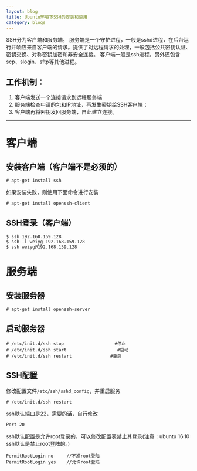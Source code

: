 ```yaml
---
layout: blog
title: Ubuntu环境下SSH的安装和使用
category: blogs
---
```


SSH分为客户端和服务端。
服务端是一个守护进程，一般是sshd进程，在后台运行并响应来自客户端的请求。提供了对远程请求的处理，一般包括公共密钥认证、密钥交换、对称密钥加密和非安全连接。
客户端一般是ssh进程，另外还包含scp、slogin、sftp等其他进程。

## 工作机制：
1. 客户端发送一个连接请求到远程服务端
2. 服务端检查申请的包和IP地址，再发生密钥给SSH客户端；
3. 客户端再将密钥发回服务端，自此建立连接。

---
# 客户端

## 安装客户端（客户端不是必须的）

```
# apt-get install ssh
```
如果安装失败，则使用下面命令进行安装
```
# apt-get install openssh-client
```
## SSH登录（客户端）
```
$ ssh 192.168.159.128
$ ssh -l weiyg 192.168.159.128
$ ssh weiyg@192.168.159.128
```
# 服务端
## 安装服务器

```
# apt-get install openssh-server
```
## 启动服务器

```
# /etc/init.d/ssh stop                　　#停止
# /etc/init.d/ssh start                　　#启动
# /etc/init.d/ssh restart            　 #重启
```
##  SSH配置

修改配置文件`/etc/ssh/sshd_config`，并重启服务

```
# /etc/init.d/ssh restart
```
ssh默认端口是22，需要的话，自行修改

```
Port 20
```
ssh默认配置是允许root登录的，可以修改配置表禁止其登录(注意：ubuntu 16.10 ssh默认是禁止root登陆的。)

```
PermitRootLogin no     //不准root登陆
PermitRootLogin yes    //允许root登陆
```